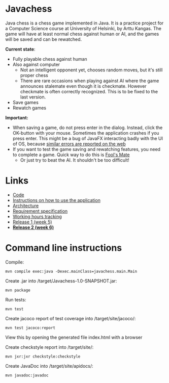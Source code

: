 # Javachess

Java chess is a chess game implemented in Java. It is a practice project for a Computer Science course at University of Helsinki, by Arttu Kangas. The game will have at least normal chess against human or AI, and the games will be saved and can be rewatched.

__Current state__:
+ Fully playable chess against human
+ Also against computer
  + Not an intelligent opponent yet, chooses random moves, but it's still proper chess
  + There are rare occasions when playing against AI where the game announces stalemate even though it is checkmate. However checkmate is often correctly recognized. This is to be fixed to the last version.
+ Save games
+ Rewatch games


__Important:__ 
+ When saving a game, do not press enter in the dialog. Instead, click the OK-button with your mouse. Sometimes the application crashes if you press enter. This might be a bug of JavaFX interacting badly with the UI of OS, because [similar errors are reported on the web](https://stackoverflow.com/questions/18512654/jvm-crashes-on-pressing-press-enter-key-in-a-textfield)
+ If you want to test the game saving and rewatching features, you need to complete a game. Quick way to do this is [Fool's Mate](https://en.wikipedia.org/wiki/Fool%27s_mate)
  + Or just try to beat the AI. It shouldn't be too difficult!

# Links

+ [Code](https://github.com/ShootingStar91/Javachess/blob/master/src/)
+ [Instructions on how to use the application](https://github.com/ShootingStar91/Javachess/blob/master/documentation/instructions.md)
+ [Architecture](https://github.com/ShootingStar91/Javachess/blob/master/documentation/architecture.md)
+ [Requirement specification](https://github.com/ShootingStar91/Javachess/blob/master/documentation/requirementspecification.md)
+ [Working hours tracking](https://github.com/ShootingStar91/Javachess/blob/master/documentation/workinghours.md)
+ [Release 1 (week 5)](https://github.com/ShootingStar91/Javachess/releases/tag/viikko5)
+ **[Release 2 (week 6)](https://github.com/ShootingStar91/Javachess/releases/tag/viikko6)**

# Command line instructions

Compile: 
```
mvn compile exec:java -Dexec.mainClass=javachess.main.Main
```

Create .jar into /target/Javachess-1.0-SNAPSHOT.jar:
```
mvn package
```

Run tests:
```
mvn test
```

Create jacoco report of test coverage into /target/site/jacoco/:
```
mvn test jacoco:report
```

View this by opening the generated file index.html with a browser

Create checkstyle report into /target/site/:
```
mvn jxr:jxr checkstyle:checkstyle
```

Create JavaDoc into /target/site/apidocs/:
```
mvn javadoc:javadoc
```
